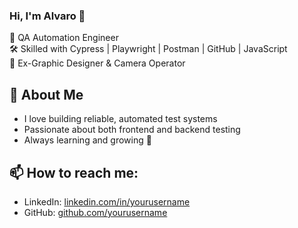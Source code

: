 ### Hi, I'm Alvaro 👋

🎯 QA Automation Engineer  
🛠️ Skilled with Cypress | Playwright | Postman | GitHub | JavaScript  
🎥 Ex-Graphic Designer & Camera Operator  

## 🚀 About Me
- I love building reliable, automated test systems
- Passionate about both frontend and backend testing
- Always learning and growing 🚀

## 📫 How to reach me:
- LinkedIn: [linkedin.com/in/yourusername](https://linkedin.com/in/yourusername)
- GitHub: [github.com/yourusername](https://github.com/yourusername)

